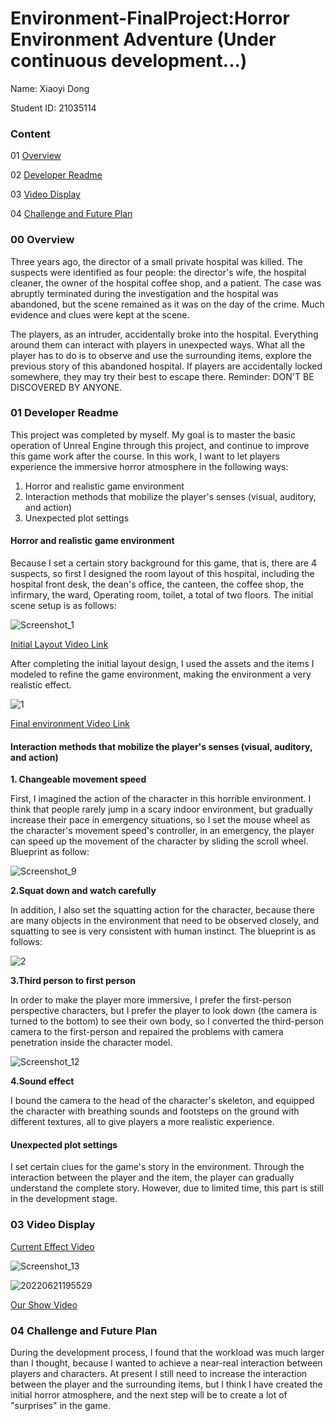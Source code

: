 # Environment-FinalProject:Horror Environment Adventure (Under continuous development...)

Name: Xiaoyi Dong

Student ID: 21035114

### Content

01 [Overview](#1)

02 [Developer Readme](#2)

03 [Video Display](#Evaluation)

04 [Challenge and Future Plan](#Reference)

### 00 Overview

Three years ago, the director of a small private hospital was killed. The suspects were identified as four people: the director's wife, the hospital cleaner, the owner of the hospital coffee shop, and a patient. The case was abruptly terminated during the investigation and the hospital was abandoned, but the scene remained as it was on the day of the crime. Much evidence and clues were kept at the scene.

The players, as an intruder, accidentally broke into the hospital. Everything around them can interact with players in unexpected ways. What all the player has to do is to observe and use the surrounding items, explore the previous story of this abandoned hospital. If players are accidentally locked somewhere, they may try their best to escape there. Reminder: DON'T BE DISCOVERED BY ANYONE.

### 01 Developer Readme

This project was completed by myself. My goal is to master the basic operation of Unreal Engine through this project, and continue to improve this game work after the course. In this work, I want to let players experience the immersive horror atmosphere in the following ways:

1. Horror and realistic game environment
2. Interaction methods that mobilize the player's senses (visual, auditory, and action)
3. Unexpected plot settings

#### Horror and realistic game environment

Because I set a certain story background for this game, that is, there are 4 suspects, so first I designed the room layout of this hospital, including the hospital front desk, the dean's office, the canteen, the coffee shop, the infirmary, the ward, Operating room, toilet, a total of two floors. The initial scene setup is as follows:

![Screenshot_1](https://user-images.githubusercontent.com/81423727/174865407-019a67cc-8bcd-4c0d-a442-547dae5efcc3.png)

[Initial Layout Video Link](https://www.youtube.com/watch?v=_aKa5pxfTho)

After completing the initial layout design, I used the assets and the items I modeled to refine the game environment, making the environment a very realistic effect.

![1](https://user-images.githubusercontent.com/81423727/174867460-e9c92767-3543-4085-8cd7-2b4b2b318d52.jpg)

[Final environment Video Link](https://www.youtube.com/watch?v=2ZkwiT8vbDg)


#### Interaction methods that mobilize the player's senses (visual, auditory, and action)

**1. Changeable movement speed**

First, I imagined the action of the character in this horrible environment. I think that people rarely jump in a scary indoor environment, but gradually increase their pace in emergency situations, so I set the mouse wheel as the character's movement speed's controller, in an emergency, the player can speed up the movement of the character by sliding the scroll wheel. Blueprint as follow:

![Screenshot_9](https://user-images.githubusercontent.com/81423727/174869293-5cf9f8be-a065-4265-89ea-2aed68061689.png)

**2.Squat down and watch carefully**

In addition, I also set the squatting action for the character, because there are many objects in the environment that need to be observed closely, and squatting to see is very consistent with human instinct. The blueprint is as follows:

![2](https://user-images.githubusercontent.com/81423727/174870309-9081b841-e659-4c05-af93-c7754e453928.jpg)

**3.Third person to first person**

In order to make the player more immersive, I prefer the first-person perspective characters, but I prefer the player to look down (the camera is turned to the bottom) to see their own body, so I converted the third-person camera to the first-person and repaired the problems with camera penetration inside the character model.

![Screenshot_12](https://user-images.githubusercontent.com/81423727/174871470-7c6bb7a4-c3c7-4c60-a754-c3fdac176e1e.png)

**4.Sound effect**

I bound the camera to the head of the character's skeleton, and equipped the character with breathing sounds and footsteps on the ground with different textures, all to give players a more realistic experience.


#### Unexpected plot settings

I set certain clues for the game's story in the environment. Through the interaction between the player and the item, the player can gradually understand the complete story. However, due to limited time, this part is still in the development stage.


### 03 Video Display

[Current Effect Video](https://youtu.be/nMbk_nKKWv4)

![Screenshot_13](https://user-images.githubusercontent.com/81423727/174875033-d7e4ae6a-0534-4919-89c6-60477302c89f.png)

![20220621195529](https://user-images.githubusercontent.com/81423727/174876853-c4150fff-7fc9-4a45-9c86-767d4585c048.jpg)

[Our Show Video](https://www.youtube.com/watch?v=DtEthjvmckE)


### 04 Challenge and Future Plan

During the development process, I found that the workload was much larger than I thought, because I wanted to achieve a near-real interaction between players and characters. At present I still need to increase the interaction between the player and the surrounding items, but I think I have created the initial horror atmosphere, and the next step will be to create a lot of "surprises" in the game.
